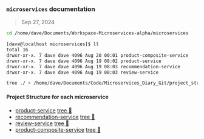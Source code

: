 ### `microservices` documentation
> Sep 27, 2024

```sh
cd /home/dave/Documents/Workspace-Microservices-alpha/microservices
```
```sh
[dave@localhost microservices]$ ll
total 16
drwxr-xr-x. 7 dave dave 4096 Aug 20 00:01 product-composite-service
drwxr-xr-x. 7 dave dave 4096 Aug 19 08:02 product-service
drwxr-xr-x. 7 dave dave 4096 Aug 19 08:03 recommendation-service
drwxr-xr-x. 7 dave dave 4096 Aug 19 08:03 review-service
```

```sh
tree ./ > /home/dave/Documents/Code/Microservices_Diary_Git/project_structure_microservice_<project_name>.txt
```

#### Project Structure for each microservice
* [product-service](https://github.com/david-matu/product-microservices/tree/main/microservices/product-service) [tree :cactus:](./project_structure_microservice_product.txt)
* [recommendation-service](https://github.com/david-matu/product-microservices/tree/main/microservices/recommendation-service) [tree :cactus:](./project_structure_microservice_recommendation.txt)
* [review-service](https://github.com/david-matu/product-microservices/tree/main/microservices/review-service) [tree :cactus:](./project_structure_microservice_review.txt)
* [product-composite-service](https://github.com/david-matu/product-microservices/tree/main/microservices/product-composite-service) [tree :cactus:](./project_structure_microservice_product_composite.txt)

